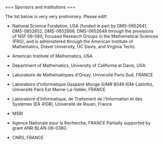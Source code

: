 === Sponsors and Institutions ===

The list below is very very preliminary. Please edit!

 * National Science Fundation, USA (funded in part by DMS-0652641, DMS-0652652, DMS-0652668, DMS-0652648 through the provisions of NSF 06-580, Focused Research Groups in the Mathematical Sciences (FRG), and is administered through the American Institute of Mathematics, Drexel University, UC Davis, and Virginia Tech).

 * American Institute of Mathematics, USA

 * Department of Mathematics, University of California at Davis, USA

 * Laboratoire de Mathématiques d'Orsay, Université Paris Sud, FRANCE

 * Laboratoire d'informatique Gaspard-Monge (UMR 8049 IGM-LabInfo), Université Paris Est Marne-La-Vallée, FRANCE

 * Laboratoire d'Informatique, de Traitement de l'Information
  et des Systèmes (EA 4108), Université de Rouen, France

 * MSRI

 * Agence Nationale pour la Recherche, FRANCE
   Partially supported by grant ANR-BLAN-06-0380.

 * CNRS, FRANCE
